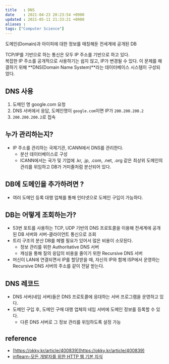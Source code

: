```yaml
---
title   : DNS 
date    : 2021-04-23 20:23:54 +0900
updated : 2021-05-11 21:33:21 +0900
aliases : 
tags: ["Computer Science"]
---
```

도메인(Domain)과 아이피에 대한 정보를 매칭해둔 전세계에 공개된 DB

TCP/IP를 기반으로 하는 통신은 모두 IP 주소를 기반으로 하고 있다.  
복잡한 IP 주소를 공개적으로 사용하기는 쉽지 않고, IP가 변경될 수 있다. 이 문제를 해결하기 위해 **DNS(Domain Name System)**라는 데이터베이스 시스템이 구성되었다. 
## DNS 사용 
1. 도메인 명 google.com 요청 
2. DNS 서버에서 응답, 도메인명이 `google.com`이면 IP가 `200.200.200.2`
3. `200.200.200.2`로 접속 

## 누가 관리하는지?  
- IP 주소를 관리하는 국제기관, ICANN에서 DNS를 관리한다.  
	- 분산 데이터베이스로 구성  
	- ICANN에서는 국가 및 기업에 .kr, .jp, .com, .net, .org 같은 최상위 도메인의 관리를 위임하고 DB가 거미줄처럼 분산되어 있다.  

## DB에 도메인을 추가하려면 ? 
- 여러 도메인 등록 대행 업체를 통해 인터넷으로 도메인 구입이 가능하다. 

## DB는 어떻게 조회하는가? 
- 53번 포트를 사용하는 TCP, UDP 기반의 DNS 프로토콜을 이용해 전세계에 공개된 DB 서버와 서버-클라이언트 통신으로 조회  
- 트리 구조의 분산 DB를 헤멜 필요가 있어서 많은 비용이 소모된다.
	- 정보 관리를 위한 Authoritative DNS 서버
	- 캐싱을 통해 질의 응답의 비용을 줄이기 위한 Recursive DNS 서버 
- 머신이 LAN에 연결되면서 IP를 할당받을 때, 자신의 IP와 함께 ISP에서 운영하는 Recursive DNS 서버의 주소를 같이 전달 받는다. 


## DNS 레코드
- DNS 서버(네임 서버)들은 DNS 프로토콜에 응대하는 서버 프로그램을 운영하고 있다. 
- 도메인 구입 후, 도메인 구매 대행 업체의 네임 서버에 도메인 정보를 등록할 수 있다. 
	- 다른 DNS 서버로 그 정보 관리를 위임하도록 설정 가능 

## reference 
- [https://okky.kr/article/400839](https://okky.kr/article/400839)
- [inflearn-모든 개발자를 위한 HTTP 웹 기본 지식](https://inf.run/q4wV)

